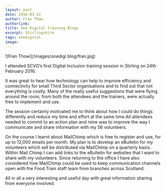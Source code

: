 ```yaml
---
layout: post
date: 2016-03-22
author: Fran Thow
authorlink: 
title: One Digital training Blogs
excerpt: Stirlingshire
tags: onedigital
image: 
---
```


![Fran Thow](/images/onedigi blog/fran.jpg)

I attended SCVO’s first Digital Inclusion training session in Stirling on 24th February 2016.

It was great to hear how technology can help to improve efficiency and connectivity for small Third Sector organisations and to find out that not everything is costly. Many of the really useful suggestions that were flying around the room, from both the attendees and the trainers, were actually free to implement and use.  

The session certainly motivated me to think about how I could do things differently and reduce my time and effort at the same time.All attendees needed to commit to an action plan and mine was to improve the way I communicate and share information with my 56 volunteers.  

On the course I learnt about MailChimp which is free to register and use, for up to 12,000 emails per month.  My plan is to develop an eBulletin for my volunteers which will be distributed via MailChimp on a quarterly basis.  Within Mail Chimp I can add links to the eBulletin for websites that I want to share with my volunteers. Since returning to the office I have also considered how MailChimp could be used to keep communication channels open with the Food Train staff team from branches across Scotland.

All in all a very interesting and useful day with great information sharing from everyone involved.
